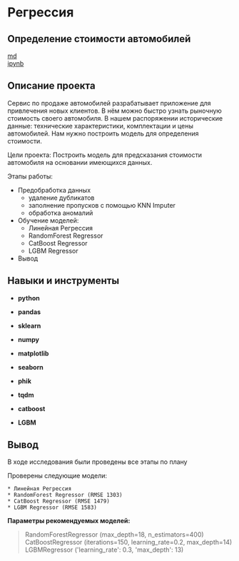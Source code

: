 # Регрессия
## Определение стоимости автомобилей

[md](https://github.com/MironRodionoff/yandex_practicum/blob/main/Project_10/README.md)    
[ipynb](https://github.com/MironRodionoff/yandex_practicum/blob/main/Project_10/Project_10.ipynb)

## Описание проекта

Сервис по продаже автомобилей разрабатывает приложение для привлечения новых клиентов.  В нём можно быстро узнать рыночную стоимость своего автомобиля. В нашем распоряжении исторические данные: технические характеристики, комплектации и цены автомобилей. Нам нужно построить модель для определения стоимости.

Цели проекта: Построить модель для предсказания стоимости автомобиля на основании имеющихся данных.

Этапы работы:

* Предобработка данных 
	* удаление дубликатов
	* заполнение пропусков с помощью KNN Imputer
	* обработка аномалий
* Обучение моделей:
	* Линейная Регрессия
	* RandomForest Regressor
	* CatBoost Regressor
	* LGBM Regressor
* Вывод

## Навыки и инструменты

- **python**
- **pandas**
- **sklearn**
- **numpy**
- **matplotlib**
- **seaborn**
- **phik**
- **tqdm**

- **catboost**
- **LGBM**  

## Вывод

В ходе исследования были проведены все этапы по плану

Проверены следующие модели:

	* Линейная Регрессия 
	* RandomForest Regressor (RMSE 1303)
	* CatBoost Regressor (RMSE 1479)
	* LGBM Regressor (RMSE 1583)

**Параметры рекомендуемых моделей:**  

>RandomForestRegressor (max_depth=18, n_estimators=400)  
>CatBoostRegressor (iterations=150, learning_rate=0.2, max_depth=14)  
>LGBMRegressor ('learning_rate': 0.3, 'max_depth': 13)
